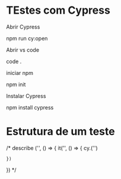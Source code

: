 # TEstes com Cypress

Abrir Cypress

npm run cy:open

Abrir vs code

code .

iniciar npm

npm init

Instalar Cypress

npm install cypress

# Estrutura de um teste

/*
describe ('', () => {
    it('', () => {
        cy.('') 

    })
}) */
